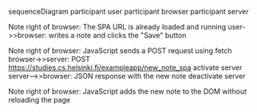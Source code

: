 sequenceDiagram
    participant user
    participant browser
    participant server

Note right of browser: The SPA URL is already loaded and running
user->>browser: writes a note and clicks the "Save" button

Note right of browser: JavaScript sends a POST request using fetch
browser->>server: POST https://studies.cs.helsinki.fi/exampleapp/new_note_spa
    activate server
    server-->>browser: JSON response with the new note
    deactivate server

Note right of browser: JavaScript adds the new note to the DOM without reloading the page